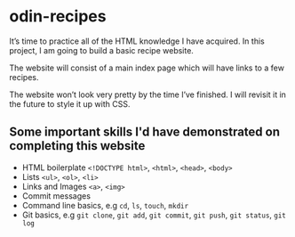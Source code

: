 # odin-recipes

It’s time to practice all of the HTML knowledge I have acquired. In this project, I am going to build a basic recipe website.

The website will consist of a main index page which will have links to a few recipes.

The website won’t look very pretty by the time I’ve finished. I will revisit it in the future to style it up with CSS.

## Some important skills I'd have demonstrated on completing this website

- HTML boilerplate `<!DOCTYPE html>`, `<html>`, `<head>`, `<body>`
- Lists `<ul>`, `<ol>`, `<li>`
- Links and Images `<a>`, `<img>`
- Commit messages
- Command line basics, e.g `cd`, `ls`, `touch`, `mkdir`
- Git basics, e.g `git clone`, `git add`, `git commit`, `git push`, `git status`, `git log`
